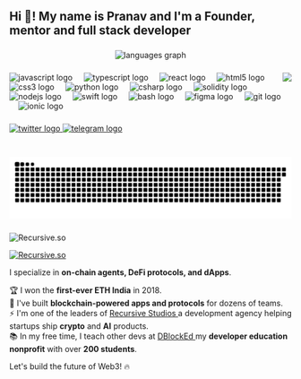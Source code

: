 <h2 align="left">Hi 👋! My name is Pranav and I'm a Founder, mentor and full stack developer</h2>

###

<div align="center">
  <img src="https://github-readme-stats.vercel.app/api/top-langs?username=pranav-singhal&locale=en&hide_title=false&layout=compact&card_width=320&langs_count=5&theme=dracula&hide_border=false" height="150" alt="languages graph"  />
</div>

###

<img align="right" height="150" src="https://www.recursive.so/_next/image?url=%2Fimages%2Fpranav-glow.png&w=2048&q=75"  />

###

<div align="left">
  <img src="https://cdn.jsdelivr.net/gh/devicons/devicon/icons/javascript/javascript-original.svg" height="30" alt="javascript logo"  />
  <img width="12" />
  <img src="https://cdn.jsdelivr.net/gh/devicons/devicon/icons/typescript/typescript-original.svg" height="30" alt="typescript logo"  />
  <img width="12" />
  <img src="https://cdn.jsdelivr.net/gh/devicons/devicon/icons/react/react-original.svg" height="30" alt="react logo"  />
  <img width="12" />
  <img src="https://cdn.jsdelivr.net/gh/devicons/devicon/icons/html5/html5-original.svg" height="30" alt="html5 logo"  />
  <img width="12" />
  <img src="https://cdn.jsdelivr.net/gh/devicons/devicon/icons/css3/css3-original.svg" height="30" alt="css3 logo"  />
  <img width="12" />
  <img src="https://cdn.jsdelivr.net/gh/devicons/devicon/icons/python/python-original.svg" height="30" alt="python logo"  />
  <img width="12" />
  <img src="https://cdn.jsdelivr.net/gh/devicons/devicon/icons/csharp/csharp-original.svg" height="30" alt="csharp logo"  />
  <img width="12" />
  <img src="https://cdn.jsdelivr.net/gh/devicons/devicon/icons/solidity/solidity-original.svg" height="30" alt="solidity logo"  />
  <img width="12" />
  <img src="https://cdn.jsdelivr.net/gh/devicons/devicon/icons/nodejs/nodejs-original.svg" height="30" alt="nodejs logo"  />
  <img width="12" />
  <img src="https://cdn.jsdelivr.net/gh/devicons/devicon/icons/swift/swift-original.svg" height="30" alt="swift logo"  />
  <img width="12" />
  <img src="https://cdn.jsdelivr.net/gh/devicons/devicon/icons/bash/bash-original.svg" height="30" alt="bash logo"  />
  <img width="12" />
  <img src="https://cdn.jsdelivr.net/gh/devicons/devicon/icons/figma/figma-original.svg" height="30" alt="figma logo"  />
  <img width="12" />
  <img src="https://cdn.jsdelivr.net/gh/devicons/devicon/icons/git/git-original.svg" height="30" alt="git logo"  />
  <img width="12" />
  <img src="https://cdn.jsdelivr.net/gh/devicons/devicon/icons/ionic/ionic-original.svg" height="30" alt="ionic logo"  />
</div>

###

<div align="left">
  <a href="https://x.com/_pranav_singhal" target="_blank">
    <img src="https://img.shields.io/static/v1?message=Twitter&logo=twitter&label=Follow%20me&color=1DA1F2&logoColor=black&labelColor=&style=for-the-badge" height="35" alt="twitter logo"  />
  </a>
  <a href="https://t.me/singhal_pranav" target="_blank">
    <img src="https://img.shields.io/static/v1?message=Telegram&logo=telegram&label=DM%20Me!&color=2CA5E0&logoColor=white&labelColor=&style=for-the-badge" height="35" alt="telegram logo"  />
  </a>
</div>

###

<br clear="both">

<img src="https://raw.githubusercontent.com/pranav-singhal/pranav-singhal/output/snake.svg" alt="Snake animation" />

###

<p align="left">
  <img src="https://www.recursive.so/_next/image?url=%2Fimages%2Fpranav-glow.png&w=2048&q=75" alt="Recursive.so" width="200">
</p>

<p align="left">
  <a href="https://recursive.so">
    <img src="https://www.recursive.so/_next/image?url=%2Fimages%2Frecursive-logo.png&w=1080&q=75" alt="Recursive.so" width="150">
  </a>
</p>



I specialize in **on-chain agents, DeFi protocols, and dApps**.  

🏆 I won the **first-ever ETH India** in 2018.  
🚀 I've built **blockchain-powered apps and protocols** for dozens of teams.  
⚡ I'm one of the leaders of  <a href="https://recursive.so" style="display: inline;"> Recursive Studios </a> a development agency helping startups ship **crypto** and **AI** products.  
📚 In my free time, I teach other devs at <a href="https://dblocked.io" style="display: inline;"> DBlockEd </a>  my **developer education nonprofit** with over **200 students**.  

Let's build the future of Web3! 🔥

